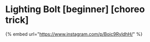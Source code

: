 # Lighting Bolt \[beginner] \[choreo trick]

{% embed url="https://www.instagram.com/p/Boic9RyldhH/" %}

##
